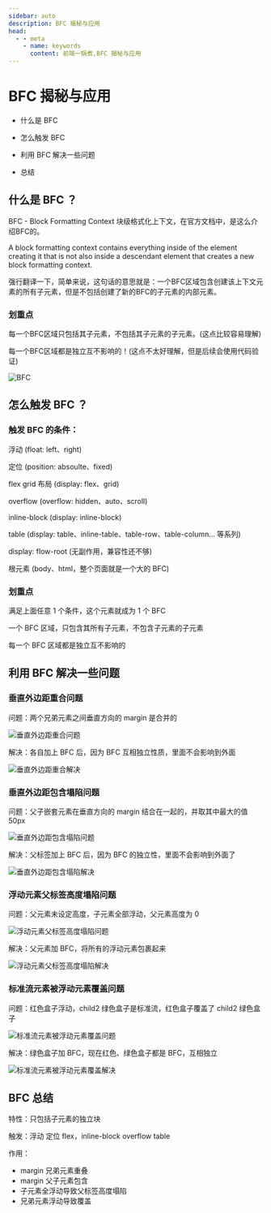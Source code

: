 ```yaml
---
sidebar: auto
description: BFC 揭秘与应用
head:
  - - meta
    - name: keywords
      content: 前端一锅煮,BFC 揭秘与应用
---
```


# BFC 揭秘与应用

- 什么是 BFC

- 怎么触发 BFC

- 利用 BFC 解决一些问题

- 总结

## 什么是 BFC ？

BFC - Block Formatting Context 块级格式化上下文，在官方文档中，是这么介绍BFC的。

A block formatting context contains everything inside of the element creating it that is not also inside a descendant element that creates a new block formatting context.

强行翻译一下，简单来说，这句话的意思就是：一个BFC区域包含创建该上下文元素的所有子元素，但是不包括创建了新的BFC的子元素的内部元素。

### 划重点

每一个BFC区域只包括其子元素，不包括其子元素的子元素。(这点比较容易理解)

每一个BFC区域都是独立互不影响的！(这点不太好理解，但是后续会使用代码验证)

![BFC](https://p6-juejin.byteimg.com/tos-cn-i-k3u1fbpfcp/ead1a0939aa148c8a50992b5083d8e5c~tplv-k3u1fbpfcp-watermark.image?)

## 怎么触发 BFC ？

### 触发 BFC 的条件：

浮动 (float: left、right)

定位 (position: absoulte、fixed)

flex grid 布局 (display: flex、grid)

overflow (overflow: hidden、auto、scroll)

inline-block (display: inline-block)

table (display: table、inline-table、table-row、table-column… 等系列)

display: flow-root (无副作用，兼容性还不够)

根元素 (body、html，整个页面就是一个大的  BFC)

### 划重点

满足上面任意 1 个条件，这个元素就成为 1 个 BFC

一个 BFC 区域，只包含其所有子元素，不包含子元素的子元素

每一个 BFC 区域都是独立互不影响的

## 利用 BFC 解决一些问题

### 垂直外边距重合问题

问题：两个兄弟元素之间垂直方向的 margin 是合并的

![垂直外边距重合问题](https://p9-juejin.byteimg.com/tos-cn-i-k3u1fbpfcp/89002258a4614bb78fd64fde1944b202~tplv-k3u1fbpfcp-watermark.image?)

解决：各自加上 BFC 后，因为 BFC 互相独立性质，里面不会影响到外面

![垂直外边距重合解决](https://p9-juejin.byteimg.com/tos-cn-i-k3u1fbpfcp/555018eafe9d4d2c92321e549cd6083e~tplv-k3u1fbpfcp-watermark.image?)

### 垂直外边距包含塌陷问题

问题：父子嵌套元素在垂直方向的 margin 结合在一起的，并取其中最大的值 50px

![垂直外边距包含塌陷问题](https://p9-juejin.byteimg.com/tos-cn-i-k3u1fbpfcp/798f992212ed40658a38b67b36674e00~tplv-k3u1fbpfcp-watermark.image?)

解决：父标签加上 BFC 后，因为 BFC 的独立性，里面不会影响到外面了

![垂直外边距包含塌陷解决](https://p1-juejin.byteimg.com/tos-cn-i-k3u1fbpfcp/695f227d516e4753a2125575e4b3e6be~tplv-k3u1fbpfcp-watermark.image?)

### 浮动元素父标签高度塌陷问题

问题：父元素未设定高度，子元素全部浮动，父元素高度为 0

![浮动元素父标签高度塌陷问题](https://p3-juejin.byteimg.com/tos-cn-i-k3u1fbpfcp/425ef5454b4a46e6a7d5af3688bfb3f9~tplv-k3u1fbpfcp-watermark.image?)

解决：父元素加 BFC，将所有的浮动元素包裹起来

![浮动元素父标签高度塌陷解决](https://p9-juejin.byteimg.com/tos-cn-i-k3u1fbpfcp/fe8e77d35511459596b154efee865a73~tplv-k3u1fbpfcp-watermark.image?)

### 标准流元素被浮动元素覆盖问题

问题：红色盒子浮动，child2 绿色盒子是标准流，红色盒子覆盖了 child2 绿色盒子

![标准流元素被浮动元素覆盖问题](https://p3-juejin.byteimg.com/tos-cn-i-k3u1fbpfcp/f616e1dee06d46e4b85c4302522c0f26~tplv-k3u1fbpfcp-watermark.image?)

解决：绿色盒子加 BFC，现在红色、绿色盒子都是 BFC，互相独立

![标准流元素被浮动元素覆盖解决](https://p9-juejin.byteimg.com/tos-cn-i-k3u1fbpfcp/79b47538b1c64fd9a1b5ed42ebfe8bee~tplv-k3u1fbpfcp-watermark.image?)

## BFC 总结

特性：只包括子元素的独立块

触发：浮动 定位 flex，inline-block overflow table

作用：
- margin 兄弟元素重叠
- margin 父子元素包含
- 子元素全浮动导致父标签高度塌陷
- 兄弟元素浮动导致覆盖

